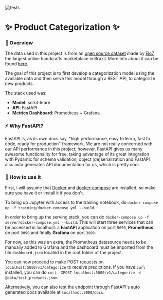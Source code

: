 ![tests](https://github.com/viagostini/intelligent-systems-project/actions/workflows/tests.yml/badge.svg)

# :sparkles: Product Categorization :sparkles:

### :rocket: Overview

The data used in this project is from an [open source dataset][1] made by [Elo7][2],
the largest online handcrafts marketplace in Brazil. More info about it can be found
[here][3].

The goal of this project is to first develop a categorization model using the available
data and then serve this model through a REST API, to categorize new products.

The stack used was:

- **Model**: scikit-learn
- **API**: FastAPI
- **Metrics Dashboard**: Prometheus + Grafana

### :zap: Why FastAPI?
FastAPI is, as its own docs say, "high performance, easy to learn, fast to code,
ready for production" framework. We are not really concerned with our API performance
in this project, however, FastAPI gives us many awesome functionality for free, taking
advantage of its great integration with Pydantic for schema validation, object
(de)serialization and FastAPI also auto generates API documentation for us, which
is pretty cool.

### :memo: How to use it
First, I will assume that [Docker][4] and [docker-compose][5] are installed, so make
sure you have it or install it if you don't.

To bring up Jupyter with access to the training notebook, do
`docker-compose up -f training/docker-compose.yml --build`.

In order to bring up the serving stack, you can do 
`docker-compose up -f server/docker-compose.yml --build`. This will start three services
that can be accessed in localhost: a **FastAPI** application on port `5000`,
**Prometheus** on port `9090` and finally **Grafana** on port `3000`.

For now, as this was an extra, the Prometheus datasource needs to be manually added to
Grafana and the dashboard must be imported from the file `dashboard.json` located in the
root folder of the project.

You can now proceed to make POST requests on `localhost:5000/v1/categorize` to receive
predictions. If you have `curl` installed, you can do
`curl -XPOST localhost:5000/v1/categorize -d @data/test_products.json`.

Alternatively, you can also test the endpoint through FastAPI's auto generated docs
available at `localhost:5000/docs`.


[1]: https://github.com/elo7/data7_oss/tree/master/elo7-search
[2]: https://elo7.com.br/sobre
[3]: data/README.md
[4]: https://docs.docker.com/get-docker/
[5]: https://docs.docker.com/compose/install/